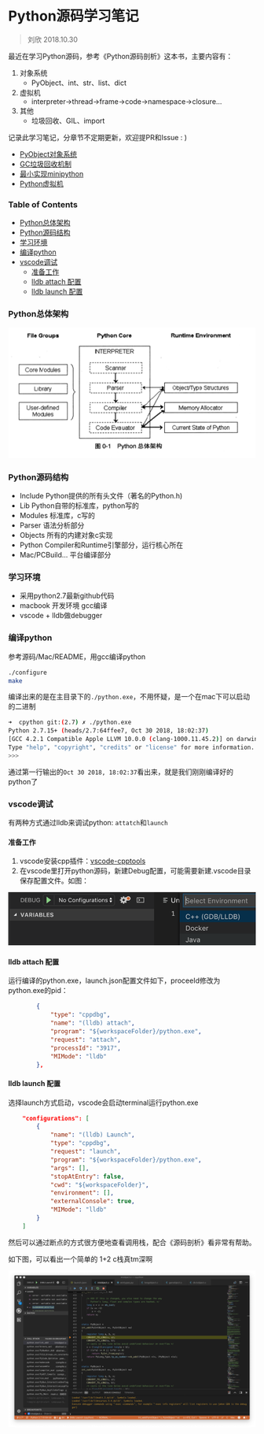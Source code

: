 Python源码学习笔记
=================

> 刘欣 2018.10.30


最近在学习Python源码，参考《Python源码剖析》这本书，主要内容有：

1. 对象系统
    - PyObject、int、str、list、dict
1. 虚拟机
    - interpreter->thread->frame->code->namespace->closure...
1. 其他
    - 垃圾回收、GIL、import

记录此学习笔记，分章节不定期更新，欢迎提PR和Issue : )

- [PyObject对象系统](./object.md)
- [GC垃圾回收机制](./gc.md)
- [最小实现minipython](./minipython.md)
- [Python虚拟机](./vm.md)


### Table of Contents

* [Python总体架构](#python%E6%80%BB%E4%BD%93%E6%9E%B6%E6%9E%84)
* [Python源码结构](#python%E6%BA%90%E7%A0%81%E7%BB%93%E6%9E%84)
* [学习环境](#%E5%AD%A6%E4%B9%A0%E7%8E%AF%E5%A2%83)
* [编译python](#%E7%BC%96%E8%AF%91python)
* [vscode调试](#vscode%E8%B0%83%E8%AF%95)
    * [准备工作](#%E5%87%86%E5%A4%87%E5%B7%A5%E4%BD%9C)
    * [lldb attach 配置](#lldb-attach-%E9%85%8D%E7%BD%AE)
    * [lldb launch 配置](#lldb-launch-%E9%85%8D%E7%BD%AE)


### Python总体架构
![image](./img/arch.png)


### Python源码结构

- Include  	Python提供的所有头文件（著名的Python.h)
- Lib		Python自带的标准库，python写的
- Modules    	标准库，c写的
- Parser		语法分析部分
- Objects 	所有的内建对象c实现
- Python		Compiler和Runtime引擎部分，运行核心所在
- Mac/PCBuild...  平台编译部分


### 学习环境
*   采用python2.7最新github代码
*   macbook 开发环境 gcc编译
*   vscode + lldb做debugger

### 编译python
参考源码/Mac/README，用gcc编译python
```bash
./configure
make
```
编译出来的是在主目录下的`./python.exe`，不用怀疑，是一个在mac下可以启动的二进制

```bash
➜  cpython git:(2.7) ✗ ./python.exe 
Python 2.7.15+ (heads/2.7:64ffee7, Oct 30 2018, 18:02:37) 
[GCC 4.2.1 Compatible Apple LLVM 10.0.0 (clang-1000.11.45.2)] on darwin
Type "help", "copyright", "credits" or "license" for more information.
>>> 
```

通过第一行输出的``Oct 30 2018, 18:02:37``看出来，就是我们刚刚编译好的python了

### vscode调试

有两种方式通过lldb来调试python: `attatch`和`launch`

#### 准备工作
1. vscode安装cpp插件：[vscode-cpptools](https://github.com/Microsoft/vscode-cpptools)
2. 在vscode里打开python源码，新建Debug配置，可能需要新建.vscode目录保存配置文件。如图：

![image](./img/debug_config.png)

#### lldb attach 配置
运行编译的python.exe，launch.json配置文件如下，proceeId修改为python.exe的pid：
```json
        {
            "type": "cppdbg",
            "name": "(lldb) attach",
            "program": "${workspaceFolder}/python.exe",
            "request": "attach",
            "processId": "3917",
            "MIMode": "lldb"
        },
```

#### lldb launch 配置
选择launch方式启动，vscode会启动terminal运行python.exe
```json
    "configurations": [
        {
            "name": "(lldb) Launch",
            "type": "cppdbg",
            "request": "launch",
            "program": "${workspaceFolder}/python.exe",
            "args": [],
            "stopAtEntry": false,
            "cwd": "${workspaceFolder}",
            "environment": [],
            "externalConsole": true,
            "MIMode": "lldb"
        }
    ]
```

然后可以通过断点的方式很方便地查看调用栈，配合《源码剖析》看非常有帮助。

如下图，可以看出一个简单的 1+2 c栈真tm深啊

![image](./img/1plus2.png)
